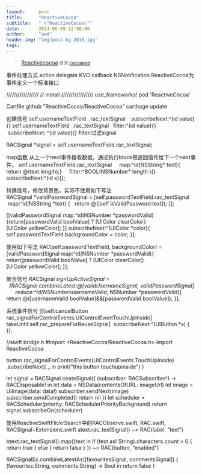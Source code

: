 ```yaml
---
layout:     post
title:      "ReactiveCocoa"
subtitle:   " \"ReactiveCocoa\""
date:       2014-06-09 12:00:00
author:     "awd"
header-img: "img/post-bg-2015.jpg"
tags:
---
```

>[Reactivecocoa]()
><small>目录:[cocoapod](/2014/06/09/cocoapod-cocoapod)</small>

事件处理方式
action
delegate
KVO
callback
NSNotification 
ReactiveCocoa为事件定义一个标准接口

/////////////////
// install
/////////////////
use_frameworks!
pod 'ReactiveCocoa'

Cartfile
github "ReactiveCocoa/ReactiveCocoa"
carthage update


创建信号
self.usernameTextField  .rac_textSignal    subscribeNext:^(id value){}
self.usernameTextField  .rac_textSignal   filter:^(id value){}    subscribeNext: ^(id value){}
filter:过滤signal

RACSignal *signal = self.usernameTextField.rac_textSignal;

map函数
从上一个next事件接收数据，通过执行block把返回值传给下一个next事件。
self.usernameTextField.rac_textSignal
    map:^id(NSString* text){ return @(text.length);}
    filter:^BOOL(NSNumber* length ){}
    subscribeNext:^(id x){};

转换信号，修改背景色，实际不使用如下写法
RACSignal *validPasswordSignal = [self.passwordTextField.rac_textSignal 
		 map:^id(NSString *text) { 
		 return @([self isValidPassword:text]);
}];

[[validPasswordSignal
   map:^id(NSNumber *passwordValid){return[passwordValid boolValue] ? [UIColor clearColor]:[UIColor yellowColor];
}]
	 subscribeNext:^(UIColor *color){
	    self.passwordTextField.backgroundColor = color;
}];

使用如下写法
RAC(self.passwordTextField, backgroundColor) = [validPasswordSignal
	map:^id(NSNumber *passwordValid){
		return[passwordValid boolValue] ? [UIColor clearColor]:[UIColor yellowColor];
}];






聚合信号
RACSignal *signUpActiveSignal =
  [RACSignal combineLatest:@[validUsernameSignal, validPasswordSignal]
      reduce:^id(NSNumber*usernameValid, NSNumber *passwordValid){
          return @([usernameValid boolValue]&&[passwordValid boolValue]);
}];



系统事件信号
[[[self.cancelButton 
	rac_signalForControlEvents:UIControlEventTouchUpInside] 
	takeUntil:self.rac_prepareForReuseSignal] 
	subscribeNext:^(UIButton *x) { 
}]; 




//siwft
bridge.h
#import <ReactiveCocoa/ReactiveCocoa.h>
import ReactiveCocoa

button.rac_signalForControlEvents(UIControlEvents.TouchUpInside)
            .subscribeNext{  _ in
                print("this button touchupinside")
}


let signal = RACSignal.ceateSignal({ (subscriber: RACSubscriber!) -> RACDisposable! in
	let data = NSData(contentsOfURL: imageUrl)
	let image = UIImage(data: data!)
	subscriber.sendNext(image)
	subscriber.sendCompleted()
	return nil
})
let scheduler = RACScheduler(priority: RACSchedulerPriorityBackground)
return signal.subscribeOn(scheduler)



使用ReactiveSwiftFlickrSearch中的RACObserve.swift, RAC.swift, RACSignal+Extensions.swift
atext.rac_textSignal() ~> RAC(label, “text”)

btext.rac_textSignal().map({text in
	if (text as! String).characters.count > 0 {
		return true
	} else {
		return false
	}
}) ~> RAC(button, “enabled")

RACSignalEx.combineLatestAs([favouritesSignal, commentsSignal]) {
      (favourites:String, comments:String) -> Bool in
     return false
    }